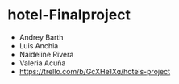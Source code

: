 # hotel-Finalproject
- Andrey Barth
- Luis Anchia
- Naideline Rivera
- Valeria Acuña
- https://trello.com/b/GcXHe1Xq/hotels-project
